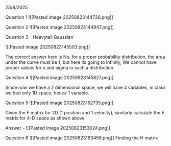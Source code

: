 23/8/2025

Question 1
![[Pasted image 20250823144726.png]]

Question 2
![[Pasted image 20250823144947.png]]

Question 3 - Heavytail Gaussian

![[Pasted image 20250823145503.png]]

The correct answer here is No, for a proper probability distribution, the area under the curve must be 1, but here its going to infinity, We cannot have proper values for x and sigma in such a distribution.

Question 4
![[Pasted image 20250823145827.png]]

Since now we have a 2 dimensional space, we will have 4 variables, in class we had only 1D space, hence 1 variable.


Question 5
![[Pasted image 20250823152735.png]]

Given the F matrix for 2D (1 position and 1 velocity), similarly calculate the F matrix for 4-D space as shown above

Answer -
![[Pasted image 20250823153024.png]]

Question 6
![[Pasted image 20250823163458.png]]
Finding the H matrix
